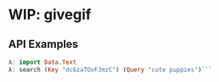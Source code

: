# WIP: givegif

## API Examples

```haskell
λ: import Data.Text
λ: search (Key "dc6zaTOxFJmzC") (Query "cute puppies")```
```
